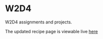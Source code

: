 # W2D4

W2D4 assignments and projects. 

The updated recipe page is viewable live [here](https://jlollis.github.io/W2D4/)